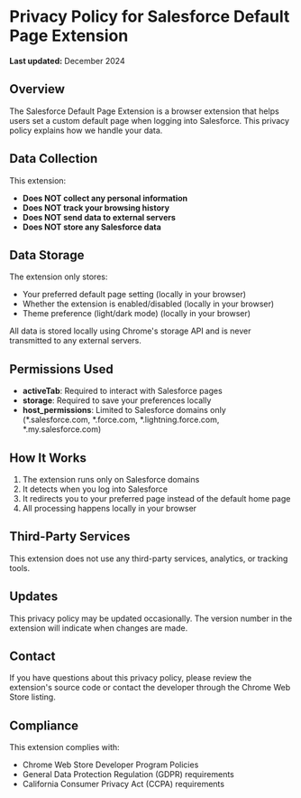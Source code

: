 # Privacy Policy for Salesforce Default Page Extension

**Last updated:** December 2024

## Overview
The Salesforce Default Page Extension is a browser extension that helps users set a custom default page when logging into Salesforce. This privacy policy explains how we handle your data.

## Data Collection
This extension:
- **Does NOT collect any personal information**
- **Does NOT track your browsing history**
- **Does NOT send data to external servers**
- **Does NOT store any Salesforce data**

## Data Storage
The extension only stores:
- Your preferred default page setting (locally in your browser)
- Whether the extension is enabled/disabled (locally in your browser)
- Theme preference (light/dark mode) (locally in your browser)

All data is stored locally using Chrome's storage API and is never transmitted to any external servers.

## Permissions Used
- **activeTab**: Required to interact with Salesforce pages
- **storage**: Required to save your preferences locally
- **host_permissions**: Limited to Salesforce domains only (*.salesforce.com, *.force.com, *.lightning.force.com, *.my.salesforce.com)

## How It Works
1. The extension runs only on Salesforce domains
2. It detects when you log into Salesforce
3. It redirects you to your preferred page instead of the default home page
4. All processing happens locally in your browser

## Third-Party Services
This extension does not use any third-party services, analytics, or tracking tools.

## Updates
This privacy policy may be updated occasionally. The version number in the extension will indicate when changes are made.

## Contact
If you have questions about this privacy policy, please review the extension's source code or contact the developer through the Chrome Web Store listing.

## Compliance
This extension complies with:
- Chrome Web Store Developer Program Policies
- General Data Protection Regulation (GDPR) requirements
- California Consumer Privacy Act (CCPA) requirements 
